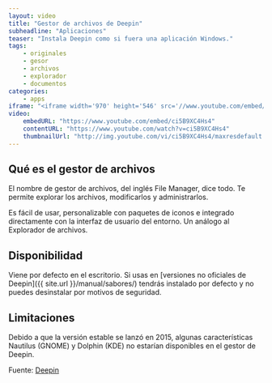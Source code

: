 ```yaml
---
layout: video
title: "Gestor de archivos de Deepin"
subheadline: "Aplicaciones"
teaser: "Instala Deepin como si fuera una aplicación Windows."
tags:
    - originales
    - gesor
    - archivos
    - explorador
    - documentos
categories:
    - apps
iframe: "<iframe width='970' height='546' src='//www.youtube.com/embed/ci5B9XC4Hs4' frameborder='0' allowfullscreen></iframe>"
video:
    embedURL: "https://www.youtube.com/embed/ci5B9XC4Hs4"
    contentURL: "https://www.youtube.com/watch?v=ci5B9XC4Hs4"
    thumbnailUrl: "http://img.youtube.com/vi/ci5B9XC4Hs4/maxresdefault.jpg"
---
```

<!--more-->

## Qué es el gestor de archivos
El nombre de gestor de archivos, del inglés File Manager, dice todo. Te permite explorar los archivos, modificarlos y administrarlos.

Es fácil de usar, personalizable con paquetes de iconos e integrado directamente con la interfaz de usuario del entorno. Un análogo al Explorador de archivos.

## Disponibilidad

Viene por defecto en el escritorio. Si usas en [versiones no oficiales de Deepin]({{ site.url }}/manual/sabores/) tendrás instalado por defecto y no puedes desinstalar por motivos de seguridad.

## Limitaciones

Debido a que la versión estable se lanzó en 2015, algunas características Nautilus (GNOME) y Dolphin (KDE) no estarían disponibles en el gestor de Deepin.

Fuente: [Deepin](https://www.deepin.org/es/original/dde-file-manager/)
